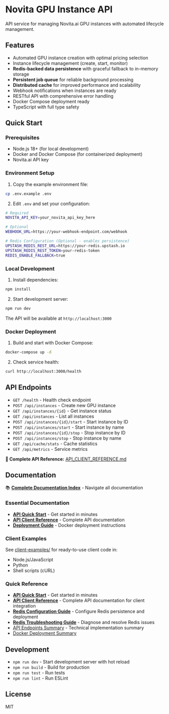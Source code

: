 # Novita GPU Instance API

API service for managing Novita.ai GPU instances with automated lifecycle management.

## Features

- Automated GPU instance creation with optimal pricing selection
- Instance lifecycle management (create, start, monitor)
- **Redis-backed data persistence** with graceful fallback to in-memory storage
- **Persistent job queue** for reliable background processing
- **Distributed cache** for improved performance and scalability
- Webhook notifications when instances are ready
- RESTful API with comprehensive error handling
- Docker Compose deployment ready
- TypeScript with full type safety

## Quick Start

### Prerequisites

- Node.js 18+ (for local development)
- Docker and Docker Compose (for containerized deployment)
- Novita.ai API key

### Environment Setup

1. Copy the example environment file:
```bash
cp .env.example .env
```

2. Edit `.env` and set your configuration:
```bash
# Required
NOVITA_API_KEY=your_novita_api_key_here

# Optional
WEBHOOK_URL=https://your-webhook-endpoint.com/webhook

# Redis Configuration (Optional - enables persistence)
UPSTASH_REDIS_REST_URL=https://your-redis.upstash.io
UPSTASH_REDIS_REST_TOKEN=your-redis-token
REDIS_ENABLE_FALLBACK=true
```

### Local Development

1. Install dependencies:
```bash
npm install
```

2. Start development server:
```bash
npm run dev
```

The API will be available at `http://localhost:3000`

### Docker Deployment

1. Build and start with Docker Compose:
```bash
docker-compose up -d
```

2. Check service health:
```bash
curl http://localhost:3000/health
```

## API Endpoints

- `GET /health` - Health check endpoint
- `POST /api/instances` - Create new GPU instance
- `GET /api/instances/{id}` - Get instance status
- `GET /api/instances` - List all instances
- `POST /api/instances/{id}/start` - Start instance by ID
- `POST /api/instances/start` - Start instance by name
- `POST /api/instances/{id}/stop` - Stop instance by ID
- `POST /api/instances/stop` - Stop instance by name
- `GET /api/cache/stats` - Cache statistics
- `GET /api/metrics` - Service metrics

**📖 Complete API Reference:** [API_CLIENT_REFERENCE.md](./API_CLIENT_REFERENCE.md)

## Documentation

📚 **[Complete Documentation Index](./DOCUMENTATION_INDEX.md)** - Navigate all documentation

### Essential Documentation
- **[API Quick Start](./API_QUICK_START.md)** - Get started in minutes
- **[API Client Reference](./API_CLIENT_REFERENCE.md)** - Complete API documentation
- **[Deployment Guide](./DEPLOYMENT.md)** - Docker deployment instructions

### Client Examples

See [client-examples/](./client-examples/) for ready-to-use client code in:
- Node.js/JavaScript
- Python
- Shell scripts (cURL)

### Quick Reference
- **[API Quick Start](./API_QUICK_START.md)** - Get started in minutes
- **[API Client Reference](./API_CLIENT_REFERENCE.md)** - Complete API documentation for client integration
- **[Redis Configuration Guide](./docs/REDIS_CONFIGURATION.md)** - Configure Redis persistence and deployment
- **[Redis Troubleshooting Guide](./docs/REDIS_TROUBLESHOOTING.md)** - Diagnose and resolve Redis issues
- [API Endpoints Summary](./API_ENDPOINTS_SUMMARY.md) - Technical implementation summary
- [Docker Deployment Summary](./DOCKER_DEPLOYMENT_SUMMARY.md)

## Development

- `npm run dev` - Start development server with hot reload
- `npm run build` - Build for production
- `npm run test` - Run tests
- `npm run lint` - Run ESLint

## License

MIT